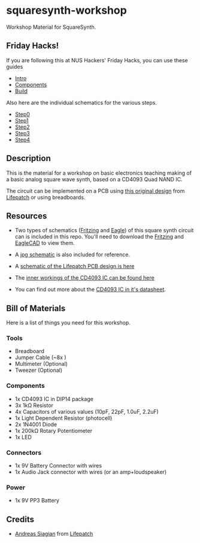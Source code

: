 squaresynth-workshop
====================

Workshop Material for SquareSynth.

## Friday Hacks!

If you are following this at NUS Hackers' Friday Hacks, you can use these guides

- [Intro](https://github.com/notthetup/squaresynth-workshop/blob/master/square_synth_at_friday_hacks_intro.md)
- [Components](https://github.com/notthetup/squaresynth-workshop/blob/master/square_synth_at_friday_hacks_components.md)
- [Build](https://github.com/notthetup/squaresynth-workshop/blob/master/square_synth_at_friday_hacks_build.md)

Also here are the individual schematics for the various steps.

- [Step0](https://github.com/notthetup/squaresynth-workshop/blob/master/squaresynth-step0.fzz)
- [Step1](https://github.com/notthetup/squaresynth-workshop/blob/master/squaresynth-step1.fzz)
- [Step2](https://github.com/notthetup/squaresynth-workshop/blob/master/squaresynth-step2.fzz)
- [Step3](https://github.com/notthetup/squaresynth-workshop/blob/master/squaresynth-step3.fzz)
- [Step4](https://github.com/notthetup/squaresynth-workshop/blob/master/squaresynth-step4.fzz)


## Description

This is the material for a workshop on basic electronics teaching making of a basic analog square wave synth, based on a CD4093 Quad NAND IC.

The circuit can be implemented on a PCB using [this original design](http://lifepatch.org/Squaresynth_-_DIY_Electronic_Workshop) from [Lifepatch](http://lifepatch.org) or using breadboards.

## Resources

- Two types of schematics ([Fritzing](https://github.com/notthetup/squaresynth-workshop/blob/master/squaresynth.fzz) and [Eagle](https://github.com/notthetup/squaresynth-workshop/blob/master/squaresynth.sch)) of this square synth circuit can is included in this repo. You'll need to download the [Fritzing](http://fritzing.org/) and [EagleCAD](http://www.cadsoftusa.com/) to view them.

- A [jpg schematic](https://github.com/notthetup/squaresynth-workshop/blob/master/squaresynth_schem.jpg) is also included for reference.

- A [schematic of the Lifepatch PCB design is here](https://github.com/notthetup/squaresynth-workshop/blob/master/schematic.png)

- The [inner workings of the CD4093 IC can be found here](https://github.com/notthetup/squaresynth-workshop/blob/master/4093.png)

- You can find out more about the [CD4093 IC in it's datasheet](https://github.com/notthetup/squaresynth-workshop/blob/master/CD4093BC.pdf).

## Bill of Materials

Here is a list of things you need for this workshop.

### Tools

- Breadboard
- Jumper Cable (~8x )
- Multimeter (Optional)
- Tweezer (Optional)

### Components
- 1x CD4093 IC in DIP14 package
- 3x 1kΩ Resistor
- 4x Capacitors of various values (10pF, 22pF, 1.0uF, 2.2uF)
- 1x Light Dependent Resistor (photocell)
- 2x 1N4001 Diode
- 1x 200kΩ Rotary Potentiometer
- 1x LED

### Connectors

- 1x 9V Battery Connector with wires
- 1x Audio Jack connector with wires (or an amp+loudspeaker)

### Power

- 1x 9V PP3 Battery


## Credits

- [Andreas Siagian](http://andreassiagian.wordpress.com/) from [Lifepatch](http://lifepatch.org/)

